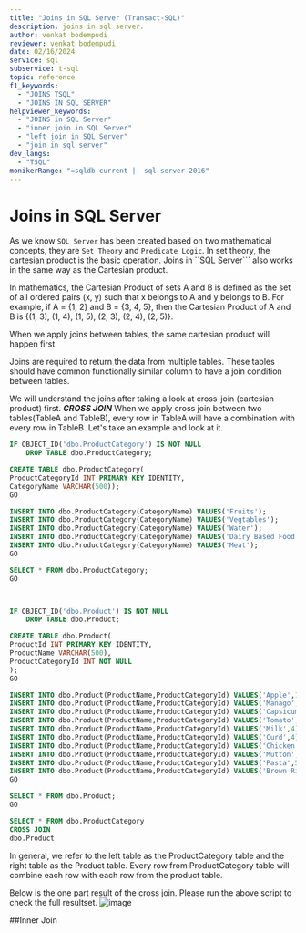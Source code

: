 ```yaml
---
title: "Joins in SQL Server (Transact-SQL)"
description: joins in sql server.
author: venkat bodempudi
reviewer: venkat bodempudi
date: 02/16/2024
service: sql
subservice: t-sql
topic: reference
f1_keywords:
  - "JOINS_TSQL"
  - "JOINS IN SQL SERVER"
helpviewer_keywords:
  - "JOINS in SQL Server"
  - "inner join in SQL Server"
  - "left join in SQL Server"
  - "join in sql server"
dev_langs:
  - "TSQL"
monikerRange: "=sqldb-current || sql-server-2016"
---
```

# Joins in SQL Server

As we know ```SQL Server``` has been created based on two mathematical concepts, they are ```Set Theory``` and ```Predicate Logic```. In set theory, the cartesian product is the basic operation. Joins in ``SQL Server``` also works in the same way as the Cartesian product.

In mathematics, the Cartesian Product of sets A and B is defined as the set of all ordered pairs (x, y) such that x belongs to A and y belongs to B. For example, if A = {1, 2} and B = {3, 4, 5}, then the Cartesian Product of A and B is {(1, 3), (1, 4), (1, 5), (2, 3), (2, 4), (2, 5)}.

When we apply joins between tables, the same cartesian product will happen first. 

Joins are required to return the data from multiple tables. These tables should have common functionally similar column to have a join condition
between tables.

We will understand the joins after taking a look at cross-join (cartesian product) first.
***CROSS JOIN***
When we apply cross join between two tables(TableA and TableB), every row in TableA will have a combination with every row in TableB.
Let's take an example and look at it.

```sql
IF OBJECT_ID('dbo.ProductCategory') IS NOT NULL
	DROP TABLE dbo.ProductCategory;

CREATE TABLE dbo.ProductCategory(
ProductCategoryId INT PRIMARY KEY IDENTITY,
CategoryName VARCHAR(500));
GO

INSERT INTO dbo.ProductCategory(CategoryName) VALUES('Fruits'); 
INSERT INTO dbo.ProductCategory(CategoryName) VALUES('Vegtables'); 
INSERT INTO dbo.ProductCategory(CategoryName) VALUES('Water'); 
INSERT INTO dbo.ProductCategory(CategoryName) VALUES('Dairy Based Food'); 
INSERT INTO dbo.ProductCategory(CategoryName) VALUES('Meat'); 
GO

SELECT * FROM dbo.ProductCategory;
GO



IF OBJECT_ID('dbo.Product') IS NOT NULL
	DROP TABLE dbo.Product;

CREATE TABLE dbo.Product(
ProductId INT PRIMARY KEY IDENTITY,
ProductName VARCHAR(500),
ProductCategoryId INT NOT NULL
);
GO

INSERT INTO dbo.Product(ProductName,ProductCategoryId) VALUES('Apple',1); 
INSERT INTO dbo.Product(ProductName,ProductCategoryId) VALUES('Manago',1); 
INSERT INTO dbo.Product(ProductName,ProductCategoryId) VALUES('Capsicum',2); 
INSERT INTO dbo.Product(ProductName,ProductCategoryId) VALUES('Tomato',2); 
INSERT INTO dbo.Product(ProductName,ProductCategoryId) VALUES('Milk',4); 
INSERT INTO dbo.Product(ProductName,ProductCategoryId) VALUES('Curd',4); 
INSERT INTO dbo.Product(ProductName,ProductCategoryId) VALUES('Chicken',5); 
INSERT INTO dbo.Product(ProductName,ProductCategoryId) VALUES('Mutton',5); 
INSERT INTO dbo.Product(ProductName,ProductCategoryId) VALUES('Pasta',50); 
INSERT INTO dbo.Product(ProductName,ProductCategoryId) VALUES('Brown Ric',65); 
GO

SELECT * FROM dbo.Product;
GO

SELECT * FROM dbo.ProductCategory
CROSS JOIN
dbo.Product
```
In general, we refer to the left table as the ProductCategory table and the right table as the Product table. Every row from ProductCategory table will combine each row with each row from the product table.

Below is the one part result of the cross join. Please run the above script to check the full resultset.
![image](https://github.com/bodempudi/CodeSnippets/assets/2835142/7138f574-377e-41fe-8c1a-afeadf9dec55)

##Inner Join

